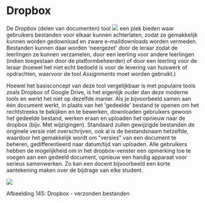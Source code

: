 # Dropbox

De _Dropbox_ \(delen van documenten\) tool ![](../../.gitbook/assets/graphics268%20%283%29.png) een plek bieden waar gebruikers bestanden voor elkaar kunnen achterlaten, zodat ze gemakkelijk kunnen worden gedownload en zware e-maildownloads worden vermeden. Bestanden kunnen daar worden 'neergezet' door de leraar zodat de leerlingen ze kunnen verzamelen, door een leerling voor andere leerlingen \(indien toegestaan door de platformbeheerder\) of door een leerling voor de leraar \(hoewel het niet echt bedoeld is voor de levering van huiswerk of opdrachten, waarvoor de tool _Assignments_ moet worden gebruikt.\)

Hoewel het basisconcept van deze tool vergelijkbaar is met populaire tools zoals Dropbox of Google Drive, is het eigenlijk ouder dan deze moderne tools en werkt het niet op dezelfde manier. Als je bijvoorbeeld samen aan één document werkt, in plaats van het 'gedeelde' bestand te openen om het rechtstreeks te bekijken en te bewerken, downloaden gebruikers gewoon het gedeelde bestand, werken eraan en uploaden het opnieuw naar de dropbox \(bijv. Met wijzigingen\). Standaard zullen gewijzigde bestanden de originele versie niet overschrijven, ook al is de bestandsnaam hetzelfde, waardoor het gemakkelijk wordt om "versies" van een document te beheren, gedifferentieerd naar datum/tijd van uploaden. Alle gebruikers hebben de mogelijkheid om in het dropbox-venster een opmerking toe te voegen aan een gedeeld document, opnieuw een handig apparaat voor serieus samenwerken. Zo kan een docent bijvoorbeeld een korte aantekening maken over de bijdrage van elke student.

![](../../.gitbook/assets/images202%20%282%29.png)

Afbeelding 145: Dropbox - verzonden bestanden
